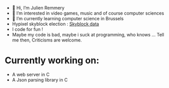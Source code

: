 - 👋 Hi, I’m Julien Remmery
- 👀 I’m interested in video games, music and of course computer sciences
- 🌱 I’m currently learning computer science in Brussels
- Hypixel skyblock election : [Skyblock data](https://skyblock-data.vercel.app/)
- I code for fun !
- Maybe my code is bad, maybe i suck at programming, who knows ... Tell me then, Criticisms are welcome.

# Currently working on:
- A web server in C
- A Json parsing library in C

<!---
julien-remmery-vinci/julien-remmery-vinci is a ✨ special ✨ repository because its `README.md` (this file) appears on your GitHub profile.
You can click the Preview link to take a look at your changes.
--->

